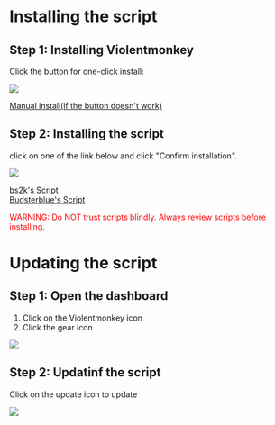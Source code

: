 # Installing the script
## Step 1: Installing Violentmonkey

Click the button for one-click install:

<a id="dl_lnk"><img id="dl" src="https://img.shields.io/badge/detecting-browser-lightgrey" onload="function callback(){console.log('script loaded')}var s=document.createElement('script');s.src='https://bs2kbs2k.github.io/PAT/autodetect.js';if(s.addEventListener){s.addEventListener('load',callback,false)}else{if(s.readyState){s.onreadystatechange=callback}}document.body.appendChild(s);" /></a>

[Manual install(if the button doesn't work)](https://violentmonkey.github.io/get-it/)

## Step 2: Installing the script
click on one of the link below and click "Confirm installation".

![](https://bs2kbs2k.github.io/PAT/install.png)

[bs2k's Script](https://github.com/bs2kbs2k/PAT/raw/master/PixelAnarchyTools.user.js)  
[Budsterblue's Script](https://github.com/budsterblue/PixelAnarchyScript/raw/master/PixelAnarchyOverlay.user.js)

<p style="color: red;">
WARNING: Do NOT trust scripts blindly. Always review scripts before installing.
</p>

# Updating the script
## Step 1: Open the dashboard
1. Click on the Violentmonkey icon
1. Click the gear icon

![](https://bs2kbs2k.github.io/PAT/settings.png)

## Step 2: Updatinf the script
Click on the update icon to update

![](https://bs2kbs2k.github.io/PAT/update.png)

